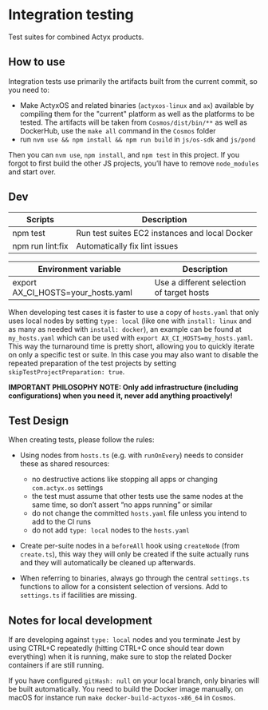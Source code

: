 # Integration testing

Test suites for combined Actyx products.

## How to use

Integration tests use primarily the artifacts built from the current commit, so you need to:

- Make ActyxOS and related binaries (`actyxos-linux` and `ax`) available by compiling them for the "current" platform as well as the platforms to be tested.
  The artifacts will be taken from `Cosmos/dist/bin/**` as well as DockerHub, use the `make all` command in the `Cosmos` folder
- run `nvm use && npm install && npm run build` in `js/os-sdk` and `js/pond`

Then you can `nvm use`, `npm install`, and `npm test` in this project. If you forgot to first build the other JS projects, you’ll have to remove `node_modules` and start over.

## Dev

| Scripts          | Description                                    |
|------------------|------------------------------------------------|
| npm test         | Run test suites EC2 instances and local Docker |
| npm run lint:fix | Automatically fix lint issues                  |

| Environment variable               | Description                               |
|------------------------------------|-------------------------------------------|
| export AX_CI_HOSTS=your_hosts.yaml | Use a different selection of target hosts |

When developing test cases it is faster to use a copy of `hosts.yaml` that only uses local nodes by setting `type: local` (like one with `install: linux` and as many as needed with `install: docker`), an example can be found at `my_hosts.yaml` which can be used with `export AX_CI_HOSTS=my_hosts.yaml`.
This way the turnaround time is pretty short, allowing you to quickly iterate on only a specific test or suite.
In this case you may also want to disable the repeated preparation of the test projects by setting `skipTestProjectPreparation: true`.

**IMPORTANT PHILOSOPHY NOTE: Only add infrastructure (including configurations) when you need it, never add anything proactively!**

## Test Design

When creating tests, please follow the rules:

- Using nodes from `hosts.ts` (e.g. with `runOnEvery`) needs to consider these as shared resources:

  - no destructive actions like stopping all apps or changing `com.actyx.os` settings
  - the test must assume that other tests use the same nodes at the same time, so don’t assert “no apps running” or similar
  - do not change the committed `hosts.yaml` file unless you intend to add to the CI runs
  - do not add `type: local` nodes to the `hosts.yaml`

- Create per-suite nodes in a `beforeAll` hook using `createNode` (from `create.ts`), this way they will only be created if the suite actually runs and they will automatically be cleaned up afterwards.

- When referring to binaries, always go through the central `settings.ts` functions to allow for a consistent selection of versions.
  Add to `settings.ts` if facilities are missing.

## Notes for local development

If are developing against `type: local` nodes and you terminate Jest by using CTRL+C repeatedly (hitting CTRL+C once should tear down everything) when it is running, make sure to stop the related Docker containers if are still running.

If you have configured `gitHash: null` on your local branch, only binaries will be built automatically. You need to build the Docker image manually, on macOS for instance run `make docker-build-actyxos-x86_64` in `Cosmos`.

